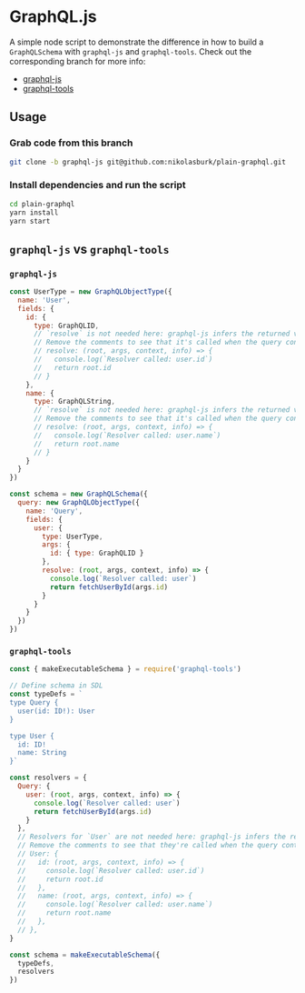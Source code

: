 # GraphQL.js

A simple node script to demonstrate the difference in how to build a `GraphQLSchema` with `graphql-js` and `graphql-tools`. Check out the corresponding branch for more info:

- [graphql-js](https://github.com/nikolasburk/plain-graphql/tree/graphql-js)
- [graphql-tools](https://github.com/nikolasburk/plain-graphql/tree/graphql-tools)

## Usage

### Grab code from this branch

```sh
git clone -b graphql-js git@github.com:nikolasburk/plain-graphql.git
```

### Install dependencies and run the script

```sh
cd plain-graphql
yarn install
yarn start
```

## `graphql-js` vs `graphql-tools`

### `graphql-js`

```js
const UserType = new GraphQLObjectType({
  name: 'User',
  fields: {
    id: { 
      type: GraphQLID,
      // `resolve` is not needed here: graphql-js infers the returned value.
      // Remove the comments to see that it's called when the query contains the `id` field.
      // resolve: (root, args, context, info) => {
      //   console.log(`Resolver called: user.id`)
      //   return root.id
      // }
    },
    name: { 
      type: GraphQLString,
      // `resolve` is not needed here: graphql-js infers the returned value.
      // Remove the comments to see that it's called when the query contains the `name` field.
      // resolve: (root, args, context, info) => {
      //   console.log(`Resolver called: user.name`)
      //   return root.name
      // }
    }
  }
})

const schema = new GraphQLSchema({
  query: new GraphQLObjectType({
    name: 'Query',
    fields: {
      user: {
        type: UserType,
        args: {
          id: { type: GraphQLID }
        },
        resolve: (root, args, context, info) => {
          console.log(`Resolver called: user`)
          return fetchUserById(args.id)
        }
      }
    }
  })
})
```


### `graphql-tools`

```js
const { makeExecutableSchema } = require('graphql-tools')

// Define schema in SDL
const typeDefs = `
type Query {
  user(id: ID!): User
}

type User {
  id: ID!
  name: String
}`

const resolvers = {
  Query: {
    user: (root, args, context, info) => {
      console.log(`Resolver called: user`)
      return fetchUserById(args.id)
    }
  },
  // Resolvers for `User` are not needed here: graphql-js infers the returned values.
  // Remove the comments to see that they're called when the query contains the `id` and `name` fields.
  // User: {
  //   id: (root, args, context, info) => {      
  //     console.log(`Resolver called: user.id`)   
  //     return root.id
  //   },
  //   name: (root, args, context, info) => {
  //     console.log(`Resolver called: user.name`) 
  //     return root.name
  //   },
  // },
}

const schema = makeExecutableSchema({
  typeDefs,
  resolvers
})
```

